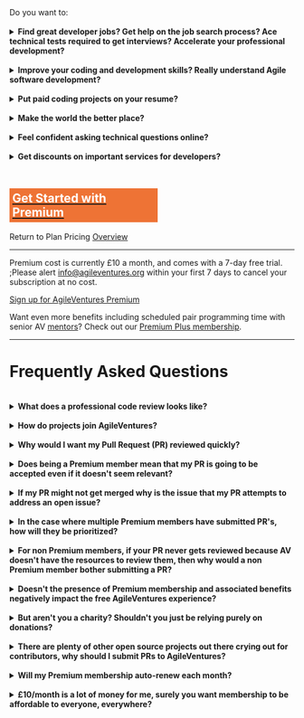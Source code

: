 <div>Do you want to:</div>
<div><br></div>
<div>
   <details>
      <summary><b>Find great developer jobs? Get help on the job search process? Ace technical tests required to get interviews? Accelerate your professional development?</b></summary>
      <p></p>
      <p>Many AgileVentures have leveraged the skills they've learnt through working in teams on our open source projects to land great tech jobs, get promotions and develop themselves professionally. See <a href="http://www.agileventures.org/grow">http://www.agileventures.org/grow</a> for testimonials. Premium membership helps you learn from senior members' experience to help you in the AV private Slack channels for jobs, tech tests, devops and professional development.</p>
   </details>
   <br>
   <details>
      <summary><b>Improve your coding and development skills? Really understand Agile software development?</b></summary>
      <p></p>
      <p>AgileVentures mission is to develop quality software for charities and other non-profits whilst also supporting the learning and development of individuals wishing to improve their teamwork and coding skills. AgileVentures software projects are all open source and open development. Contributions are submitted via an open code submission process or "pull request" (PR). Becoming an AgileVentures Premium member entitles you to a priority code review, that is a professional code review of your code submission to any AgileVentures project, within 2 working days (excludes weekends and UK national holidays) of submission.</p>
   </details>
   <br>
   <details>
      <summary><b>Put paid coding projects on your resume?</b></summary>
      <p></p>
      <p>Becoming an AgileVentures premium member makes you eligible for "paid" projects; those AgileVenture projects where a charity customer has funds for (or a donation covers) paid software development. Premium membership does not entitle the premium member to participate in any particular paid project, but does make them eligible for consideration.  Participation in any particular project is at the discretion of the project team lead, or project team consortium, as appropriate to the individual project.</p>
   </details>
   <br>
   <details>
      <summary><b>Make the world the better place?</b></summary>
      <p></p>
      <p>In addition to all the other benefits your subscription to a premium plan helps AgileVentures in its ongoing mission to support charities around the world with IT solutions and also make learning resources available globally to developers trying to level up and make the world a better place. We have to pay for server hosting etc. and every little helps cover our costs.</p>
   </details>
   <br>
   <details>
      <summary><b>Feel confident asking technical questions online?</b></summary>
      <p></p>
      <p>Posting to StackOverflow or similar forums is a fantastic way to get quick feedback on any coding problem you may have. You'll need to follow the <a href="http://stackoverflow.com/help/how-to-ask">guidelines</a> on how to ask a good question, but assuming you do and you post a link to your question into the #techtalk channel, and follow any instructions from AV mentors on how to improve your question, then we'll do our best to answer it, including starring it and up-voting to help attract the attention of others in case we cannot provide a direct answer ourselves.</p>
   </details>
   <br>
   <details>
      <summary><b>Get discounts on important services for developers?</b></summary>
      <p></p>
      <p></p>
      <div>By becoming an AgileVentures Premium member you become part of our NonProfit organisation and thus become eligible for a &#36;10 discount on the CodeSchool monthly fee of &#36;29.</div>
      </div>
      <p></p>
   </details>
   <br>
   <div><br></div>
   <div>
      <div class="text-center"><span class="btn btn-primary btn-block" style="padding: 5px; width: 50%; border-color: rgb(238, 115, 53); background: rgb(238, 115, 53); display: inline-block; font-size: 1.5em; white-space: normal;"><a href="http://www.agileventures.org/subscriptions/new?plan=premium"><b><font color="#ffffff">Get Started with Premium</font></b></a></span></div>
      <div><br></div>
      <div>Return to Plan Pricing <a style="display: inline-block;" href="http://www.agileventures.org/pricing">Overview</a>
      </div>
      <div>
         <hr>
      </div>
      <div>Premium cost is currently &#xa3;10 a month, and comes with a 7-day free trial. ;Please alert <a href="mailto:info@agileventures.org" style="background-color: rgb(248, 248, 248);">info@agileventures.org</a> within your first 7 days to cancel your subscription at no cost.<br></div>
      <p><a href="http://www.agileventures.org/subscriptions/new">Sign up for AgileVentures Premium</a><br></p>
      <p>Want even more benefits including scheduled pair programming time with senior AV <a href="http://www.agileventures.org/mentors">mentors</a>? Check out our <a href="http://www.agileventures.org/premium-plus">Premium Plus membership</a>.</p>
      <hr>
      <a name="faq">
         <h1>Frequently Asked Questions</h1>
      </a>
      <br>
      <details>
         <summary><b>What does a professional code review looks like?</b></summary>
         <p></p>
         <div>Check out the following three examples of previous professional code reviews offered to premium members:</div>
         <ul>
            <li><a href="https://github.com/AgileVentures/WebsiteOne/pull/1474">Review 1</a></li>
            <li><a href="https://github.com/AgileVentures/LocalSupport/pull/429">Review 2</a></li>
            <li><a href="https://github.com/AgileVentures/WebsiteOne/pull/1519">Review 3</a></li>
         </ul>
      </details>
      <br>
      <details>
         <summary><b>How do projects join AgileVentures?</b></summary>
         <p></p>
         <div>Any project can become an AgileVentures project given that it meets the following criteria:</div>
         <p></p>
         <ul>
            <li>
               <span style="line-height: 1.4em;">Open Source</span><br>
            </li>
            <li>
               <span style="line-height: 1.4em;">Open Development</span><br>
            </li>
            <li>
               <span style="line-height: 1.4em;">Charitable</span><span style="line-height: 1.4em;"> Objective (as assessed by board of Trustees)</span><br>
            </li>
         </ul>
      </details>
      <br>
      <details>
         <summary><b>Why would I want my Pull Request (PR) reviewed quickly?</b></summary>
         <p></p>
         <p>Premium membership guarantees a pull request will be reviewed promptly and thoroughly.  Pull requests that wait for a long time before a review often require more work to be merged in, and may be discarded if no one is willing to do that additional work.  Also, it's great to get feedback when the code you have just created is still fresh in your mind.  If it takes a long time to get feedback you may not be able to learn as much as you would otherwise.</p>
      </details>
      <br>
      <details>
         <summary><b>Does being a Premium member mean that my PR is going to be accepted even if it doesn't seem relevant?</b></summary>
         <p></p>
         <p>No it doesn't mean it will be accepted - but being a Premium member means we'll try harder to work with you to get it into a shape where it can be accepted.  Even if it ultimately doesn't make sense to merge it in, we'll be doing our best to ensure that you derive the maximum learning benefit from the experience.</p>
         <p></p>
      </details>
      <br>
      <details>
         <summary><b>If my PR might not get merged why is the issue that my PR attempts to address an open issue?</b></summary>
         <p></p>
         <p>It's an open issue because it's something that needs to be addressed, however that does not mean that the way that you tried to address it is necessarily compatible with other aspects of the project.  We'll do our best to help you make it compatible, but ultimately if you don't follow our suggestions for changes to your PR and we don't have the resources to make them ourselves, or the process has taken so long that it's no longer efficient to work with your PR, then it might well be discarded and the issue will be fixed by a PR from another member.</p>
      </details>
      <br>
      <details>
         <summary><b>In the case where multiple Premium members have submitted PR's, how will they be prioritized?</b></summary>
         <p></p>
         <p>Given PRs from multiple Premium members project priorities come into play.  Exploring the interplay between delivering value to the end client, use of different technologies and team collaboration is precisely what the AgileVentures experience is all about.  If there are many Premium members submitting PRs and we don't have enough reviewers to meet the demand we will need to recruit and or hire more reviewers, or possibly adjust the pricing model.</p>
      </details>
      <br>
      <details>
         <summary><b>For non Premium members, if your PR never gets reviewed because AV doesn't have the resources to review them, then why would a non Premium member bother submitting a PR?</b></summary>
         <p></p>
         <p>The same is true for any open source project - open source projects live or die depending on whether the maintainers have the resources to review the incoming PRs.  In other projects if you see that the maintainers are very busy dealing with lots of other PRs, it may be that your PR will be overlooked. In AgileVentures non-Premium members may still be intrigued by an open issue they have noticed and be interested in submitting a speculative PR and they may still get comments, and/or be merged in, depending on how busy things are at a given time.  Reviewing PRs consumes AV resources and the presence of a PR doesn't necessarily provide benefit to AV.  Getting feedback on the PR is a great learning experience, and the Premium model is designed to allow us to focus that effort on the most committed members, as well as increasing the likelihood that we have sufficient resources to keep reviewing incoming PRs.</p>
      </details>
      <br>
      <details>
         <summary><b>Doesn't the presence of Premium membership and associated benefits negatively impact the free AgileVentures experience?</b></summary>
         <p></p>
         <p>Free tier members still get the fundamental AgileVentures benefits, including access to AgileVentures Slack, the ability to attend AgileVentures scrums, client meetings and pairing sessions, and access to the full video archive of all AgileVentures development.  AgileVentures is committed to following "open development"; a level above simple "open source" in which not only the source code, but all aspects of the development process are made visible to anybody who is interested.  The idea being to make it possible for anyone to start participating in an Agile project at any point, and to maximise the opportunities for real and authentic learning.  Making all these free resources available is demanding, and so Premium membership is a mechanism to help the ongoing provision of those services.  In the long run Premium membership should serve free tier members by ensuring they have access to all the basic AgileVentures benefits for many years to come.</p>
         <p>Also to the extent that Premium membership encourages ongoing PR submissions from more committed members and supports a more organised PR review process, this should lead to improved code quality and project maintainability, which then indirectly benefits all members.</p>
      </details>
      <br>
      <details>
         <summary><b>But aren't you a charity?  Shouldn't you just be relying purely on donations?</b></summary>
         <p></p>
         <p>AgileVentures is a registered UK charity, and donations are very welcome.  If you're keen to donate then please check out our <a href="http://www.agileventures.org/associate">Associate</a> membership.  To the extent we could continue to provide all our services purely based on donations we would.  However donations by themselves are insufficient at this time.  Being a charity does not mean expending all available resources to the point of bankruptcy.  It is perfectly reasonable for a charity to provide Premium services to members who are in a position to contribute a little extra.  In any community there is a danger that some members will consume more resources than others to the overall detriment of the community.  Particularly as regards PRs, even well-meaning attempts at fixing issues can actually be dangerous red-herrings that require lots of effort to get into shape.  Premium membership provides a mechanism for AgileVentures project managers to focus their effort on submission from the more committed members and ultimately to get fairly compensated for the work that they put in to help members learn about how to participate effectively in the Agile development process.</p>
      </details>
      <br>
      <details>
         <summary><b>There are plenty of other open source projects out there crying out for contributors, why should I submit PRs to AgileVentures?</b></summary>
         <p></p>
         <p>Because we are a good cause, and we're trying to help other good causes around the world, as well as all developers improve their Agile project and coding skills.  Please do submit PRs to other open source projects - there's lots of other great causes, but you won't necessarily get the specific support for understanding the Agile development process, or be guaranteed full visibility to the complete development process.  What AgileVentures offers that's different from other open source projects is full access to the entire development process, and a commitment to help everyone learn about Agile development, not just code.  Our project maintainers are committed to your development as an Agile software developer, as well as to the success of their project.  They'll try to help everyone, but will prioritize helping Premium members.</p>
      </details>
      <br>
      <details>
         <summary><b>Will my Premium membership auto-renew each month?</b></summary>
         <p></p>
         <p>Yes, you'll be charged each month automatically - please email <a href="http://www.agileventures.org/info@agileventures.org">info@agileventures.org</a> if you would like to cancel your subscription.</p>
      </details>
      <br>
      <details>
         <summary><b>&#xa3;10/month is a lot of money for me, surely you want membership to be affordable to everyone, everywhere?</b></summary>
         <p></p>
         <p>Of course we do; however we also want to make our operation sustainable. If you can't afford &#xa3;10/month please contact <a href="mailto:info@agileventures.org">info@agileventures.org</a> and we will see if we can find sponsorship to cover some or all of the costs of your premium membership.</p>
      </details>
      <div></div>
   </div>
   <p><span class="s2"></span></p>
</div>
